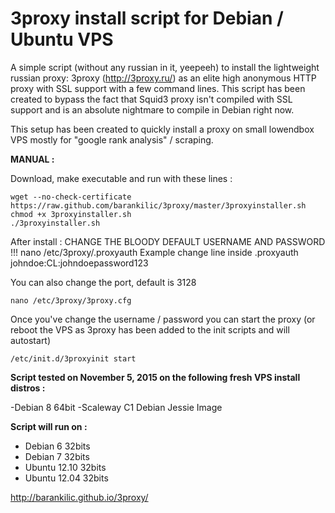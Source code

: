 3proxy install script for Debian / Ubuntu VPS
======================================================

A simple script (without any russian in it, yeepeeh) to install the lightweight russian proxy: 3proxy (http://3proxy.ru/) as an elite high anonymous HTTP proxy with SSL support with a few command lines. This script has been created to bypass the fact that Squid3 proxy isn't compiled with SSL support and is an absolute nightmare to compile in Debian right now.

This setup has been created to quickly install a proxy on small lowendbox VPS mostly for "google rank analysis" / scraping.

**MANUAL :**

Download, make executable and run with these lines :

    wget --no-check-certificate https://raw.github.com/barankilic/3proxy/master/3proxyinstaller.sh
    chmod +x 3proxyinstaller.sh
    ./3proxyinstaller.sh

After install : CHANGE THE BLOODY DEFAULT USERNAME AND PASSWORD !!! 
    nano /etc/3proxy/.proxyauth
Example change line inside .proxyauth
    johndoe:CL:johndoepassword123

You can also change the port, default is 3128

    nano /etc/3proxy/3proxy.cfg
    

Once you've change the username / password you can start the proxy (or reboot the VPS as 3proxy has been added to the init scripts and will autostart)

    /etc/init.d/3proxyinit start

**Script tested on November 5, 2015 on the following fresh VPS install distros :**

-Debian 8 64bit
-Scaleway C1 Debian Jessie Image

**Script will run on :**
- Debian 6 32bits
- Debian 7 32bits
- Ubuntu 12.10 32bits
- Ubuntu 12.04 32bits

http://barankilic.github.io/3proxy/
